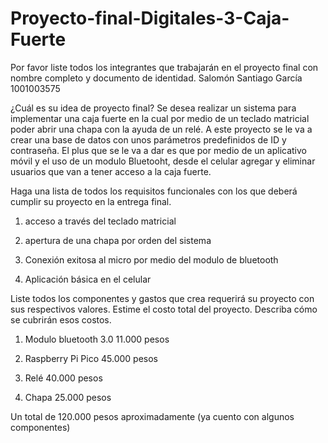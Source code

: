 # Proyecto-final-Digitales-3-Caja-Fuerte

Por favor liste todos los integrantes que trabajarán en el proyecto final con nombre completo y documento de identidad.
Salomón Santiago García 1001003575

¿Cuál es su idea de proyecto final?
Se desea realizar un sistema para implementar una caja fuerte en la cual por medio de un teclado matricial poder abrir una chapa con la ayuda de un relé. A este proyecto se le va a crear una base de datos con unos parámetros predefinidos de ID y contraseña. El plus que se le va a dar es que por medio de un aplicativo móvil y el uso de un modulo Bluetooht, desde el celular agregar y eliminar usuarios que van a tener acceso a la caja fuerte.

Haga una lista de todos los requisitos funcionales con los que deberá cumplir su proyecto en la entrega final.
1. acceso a través del teclado matricial

2. apertura de una chapa por orden del sistema

3. Conexión exitosa al micro por medio del modulo de bluetooth

4. Aplicación básica en el celular

Liste todos los componentes y gastos que crea requerirá su proyecto con sus respectivos valores. Estime el costo total del proyecto. Describa cómo se cubrirán esos costos.
1. Modulo bluetooth 3.0 11.000 pesos

2. Raspberry Pi Pico 45.000 pesos

3. Relé 40.000 pesos

4. Chapa 25.000 pesos

Un total de 120.000 pesos aproximadamente (ya cuento con algunos componentes)
